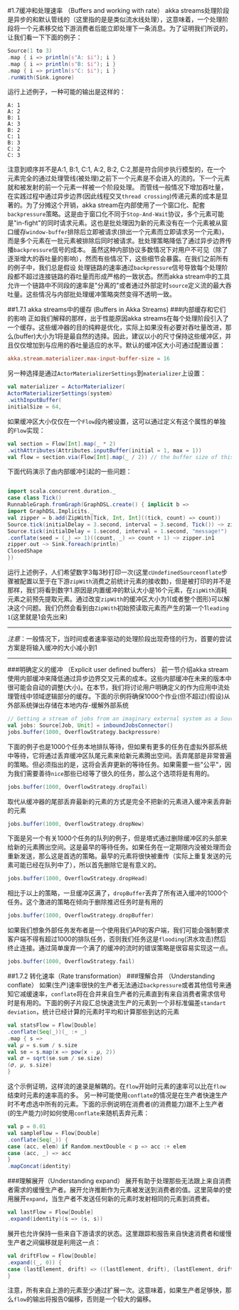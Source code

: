 #1.7缓冲和处理速率 （Buffers and working with rate）
akka streams处理阶段是异步的和默认管线的（这里指的是是类似流水线处理），这意味着，一个处理阶段将一个元素移交给下游消费者后能立即处理下一条消息。为了证明我们所说的，让我们看一下下面的例子：
```scala
Source(1 to 3)
.map { i => println(s"A: $i"); i }
.map { i => println(s"B: $i"); i }
.map { i => println(s"C: $i"); i }
.runWith(Sink.ignore)

```
运行上述例子，一种可能的输出是这样的：
```
A: 1
A: 2
B: 1
A: 3
B: 2
C: 1
B: 3
C: 2
C: 3

```
注意到顺序并不是A:1, B:1, C:1, A:2, B:2, C:2,那是符合同步执行模型的，在一个元素完全的通过处理管线(被处理)之前下一个元素是不会进入的流的。下一个元素就和被发射的前一个元素一样被一个阶段处理。
而管线一般情况下增加吞吐量，在实践过程中通过异步边界(因此线程交叉`thread crossing`)传递元素的成本是显著的。为了分摊这个开销，akka stream在内部使用了一个窗口化、配套`backpressure`策略。这是由于窗口化不同于`Stop-And-Wait`协议，多个元素可能是"in-fight"的同时请求元素。这也是批处理因为新的元素没有在一个元素被从窗口缓存`window-buffer`排除后立即被请求(排出一个元素而立即请求另一个元素)，而是多个元素在一批元素被排除后同时被请求。批处理策略降低了通过异步边界传播`backpressure`信号的成本。
虽然这种内部协议多数情况下对用户不可见（除了逐渐增大的吞吐量的影响），然而有些情况下，这些细节会暴露。在我们之前所有的例子中，我们总是假设 处理链路的速率通过`backpressure`信号导致每个处理阶段都不超过连接链路的吞吐量而形成严格的一致状态。然而akka stream中的工具允许一个链路中不同段的速率是"分离的"或者通过外部定时`source`定义流的最大吞吐量。这些情况与内部批处理缓冲策略突然变得不透明一致。

##1.7.1 akka streams中的缓存 (Buffers in Akka Streams)
###内部缓存和它们的影响
正如我们解释的那样，出于性能原因akka streams在每个处理阶段引入了一个缓存。这些缓冲器的目的纯粹是优化，实际上如果没有必要对吞吐量改进，那么(buffer)大小为1将是最自然的选择。因此，建议以小的尺寸保持这些缓冲区，并且仅仅增加到与应用的吞吐量适应的水平。默认的缓冲区大小可通过配置设置：
```conf
akka.stream.materializer.max-input-buffer-size = 16
```

另一种选择是通过`ActorMaterializerSettings`到`materializer`上设置：
```scala
val materializer = ActorMaterializer(
ActorMaterializerSettings(system)
.withInputBuffer(
initialSize = 64,
```
如果缓冲区大小仅仅在一个`Flow`段内被设置，这可以通过定义有这个属性的单独的`Flow`实现：
```scala
val section = Flow[Int].map(_ * 2)
.withAttributes(Attributes.inputBuffer(initial = 1, max = 1))
val flow = section.via(Flow[Int].map(_ / 2)) // the buffer size of this map is the default

```
下面代码演示了由内部缓冲引起的一些问题：
```scala

import scala.concurrent.duration._
case class Tick()
RunnableGraph.fromGraph(GraphDSL.create() { implicit b =>
import GraphDSL.Implicits._
val zipper = b.add(ZipWith[Tick, Int, Int]((tick, count) => count))
Source.tick(initialDelay = 3.second, interval = 3.second, Tick()) ~> zipper.in0
Source.tick(initialDelay = 1.second, interval = 1.second, "message!")
.conflate(seed = (_) => 1)((count, _) => count + 1) ~> zipper.in1
zipper.out ~> Sink.foreach(println)
ClosedShape
})

```

运行上述例子，人们希望数字3每3秒打印一次(这里`cUndefinedSourceonflate`步骤被配置以至于在下游`zipWith`消费之前统计元素的接收数)，但是被打印的并不是那样，我们将看到数字1.原因是内置缓冲的默认大小是16个元素，在`zipWith`消耗元素之前预先提取元素。通过改变`zipWith`的缓冲区大小为1(或者整个图形)可以解决这个问题。我们仍然会看到由`ZipWith`初始预读取元素而产生的第一个1`leading 1`(这里就是1会先出来)

___
*注意*：一般情况下，当时间或者速率驱动的处理阶段出现奇怪的行为，首要的尝试方案是将输入缓冲的大小减小到1
___

###明确定义的缓冲 （Explicit user defined buffers）
前一节介绍akka stream使用内部缓冲来降低通过异步边界交叉元素的成本。这些内部缓冲在未来的版本中很可能会自动的调整(大小)。在本节，我们将讨论用户明确定义的作为应用中流处理管线中领域逻辑部分的缓存。下面的示例将确保1000个作业(但不超过)(假设)从外部系统弹出存储在本地内存-缓解外部系统
```scala
// Getting a stream of jobs from an imaginary external system as a Source
val jobs: Source[Job, Unit] = inboundJobsConnector()
jobs.buffer(1000, OverflowStrategy.backpressure)
```
下面的例子也是1000个任务本地排队等待，但如果有更多的任务在虚拟外部系统中等待，它将通过丢弃缓冲区队尾元素来给新元素腾出空间。丢弃尾部是非常普遍的策略。但必须指出的是，这将会丢弃更新的等待任务。如果需要一些"公平"，因为我们需要善待`nice`那些已经等了很久的任务，那么这个选项将是有用的。
```scala
jobs.buffer(1000, OverflowStrategy.dropTail)
```
取代从缓冲器的尾部丢弃最新的元素的方式是完全不把新的元素进入缓冲来丢弃新的元素
```scala
jobs.buffer(1000, OverflowStrategy.dropNew)
```
下面是另一个有关1000个任务的队列的例子，但是塔式通过删除缓冲区的头部来给新的元素腾出空间。这是最早的等待任务。如果任务在一定期限内没被处理而会重新发送，那么这是首选的策略。最早的元素将很快被重传（实际上重复发送的元素可能已经在队列中了），所以首先删除它是有意义的。
```scala
jobs.buffer(1000, OverflowStrategy.dropHead)
```

相比于以上的策略，一旦缓冲区满了，`dropBuffer`丢弃了所有进入缓冲的1000个任务。这个激进的策略在倾向于删除推迟任务时是有用的
```scala
jobs.buffer(1000, OverflowStrategy.dropBuffer)
```
如果我们想象外部任务发布者是一个使用我们API的客户端，我们可能会强制要求客户端不得有超过1000的排队任务，否则我们任务这是`flooding`(洪水攻击)然后终止连接。通过简单废弃一个满了的缓冲的流时的错误策略是很容易实现这一点。
```scala
jobs.buffer(1000, OverflowStrategy.fail)
```

##1.7.2 转化速率（Rate transformation）
###理解合并 （Understanding conflate）
如果(生产)速率很快的生产者无法通过`backpressure`或者其他信号来通知它减缓速率，`conflate`将在合并来自生产者的元素直到有来自消费者需求信号时是有用的。下面的例子片段汇总快速流生产的元素到一个非标准偏差`standart deviation`，统计已经计算的元素时平均和计算那些到达的元素
```scala
val statsFlow = Flow[Double]
.conflate(Seq(_))(_ :+ _)
.map { s =>
val 𝜇 = s.sum / s.size
val se = s.map(x => pow(x - 𝜇, 2))
val 𝜎 = sqrt(se.sum / se.size)
(𝜎, 𝜇, s.size)
}
```
这个示例证明，这样流的速录是解耦的。在`flow`开始时元素的速率可以比在`flow`结束时元素的速率高的多。
另一种可能使用`conflate`的情况是在生产者快速生产时不考虑选中所有的元素。下面的示例说明在消费者(的消费能力)跟不上生产者(的生产能力)时如何使用`conflate`来随机丢弃元素：
```scala
val p = 0.01
val sampleFlow = Flow[Double]
.conflate(Seq(_)) {
case (acc, elem) if Random.nextDouble < p => acc :+ elem
case (acc, _) => acc
}
.mapConcat(identity)

```
###理解展开（Understanding expand）
展开有助于处理那些无法跟上来自消费者需求的缓慢生产者。展开允许推断作为元素被发送到消费者的值。这里简单的使用展开`expand`，当生产者不发送任何新的元素时发射相同的元素到消费者。
```scala
val lastFlow = Flow[Double]
.expand(identity)(s => (s, s))
```
展开也允许保持一些来自下游请求的状态。这里跟踪和报告来自快速消费者和缓慢生产者之间偏移就是利用这一点：
```scala
val driftFlow = Flow[Double]
.expand((_, 0)) {
case (lastElement, drift) => ((lastElement, drift), (lastElement, drift + 1))
}

```
注意，所有来自上游的元素至少通过扩展一次。这意味着，如果生产者足够快，那么`flow`的输出将报告0偏移，否则是一个较大的偏移。